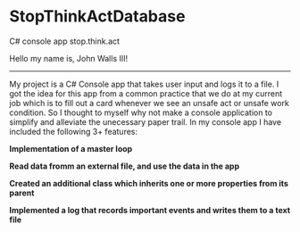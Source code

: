 # StopThinkActDatabase

C# console app stop.think.act 

Hello my name is, John Walls III!
***
My project is a C# Console app that takes user input and logs it to a file.  I got the idea for this app from a common practice
that we do at my current job which is to fill out a card whenever we see an unsafe act or 
unsafe work condition.  So I thought to myself why not make a console application to simplify and
alleviate the unecessary paper trail.  In my console app I have included the following 3+ features:

**Implementation of a master loop**

**Read data fromm an external file, and use the data in the app**

**Created an additional class which inherits one or more properties from its parent**

**Implemented a log that records important events and writes them to a text file**
